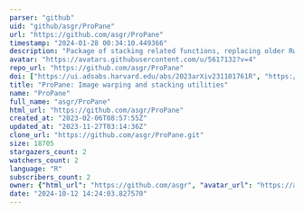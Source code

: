 ```yaml
---
parser: "github"
uid: "github/asgr/ProPane"
url: "https://github.com/asgr/ProPane"
timestamp: "2024-01-28 00:34:10.449366"
description: "Package of stacking related functions, replacing older Rwcs and ProFound related functions."
avatar: "https://avatars.githubusercontent.com/u/5617132?v=4"
repo_url: "https://github.com/asgr/ProPane"
doi: ["https://ui.adsabs.harvard.edu/abs/2023arXiv231101761R", "https://ui.adsabs.harvard.edu/abs/2023ascl.soft12020R/abstract"]
title: "ProPane: Image warping and stacking utilities"
name: "ProPane"
full_name: "asgr/ProPane"
html_url: "https://github.com/asgr/ProPane"
created_at: "2023-02-06T08:57:55Z"
updated_at: "2023-11-27T03:14:36Z"
clone_url: "https://github.com/asgr/ProPane.git"
size: 18705
stargazers_count: 2
watchers_count: 2
language: "R"
subscribers_count: 2
owner: {"html_url": "https://github.com/asgr", "avatar_url": "https://avatars.githubusercontent.com/u/5617132?v=4", "login": "asgr", "type": "User"}
date: "2024-10-12 14:24:03.827570"
---
```

